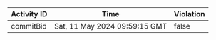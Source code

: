 | Activity ID | Time | Violation |
| --- | --- | --- |
| commitBid | Sat, 11 May 2024 09:59:15 GMT | false |
